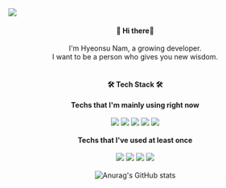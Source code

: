 <img src="https://capsule-render.vercel.app/api?type=slice&color=auto&height=300&section=header&text=HyeonsuNam&fontSize=90" />

<div align="center">
    
#### 👋 Hi there👋

</div>

<div align="center">
I'm Hyeonsu Nam, a growing developer.<br/>
I want to be a person who gives you new wisdom.
</div> 
<br/>
<div align="center">
    
#### 🛠️ Tech Stack 🛠️
    
</div> 

<div align="center">
  <strong>Techs that I'm mainly using right now</strong>
</div> 
<br/>
<div align="center">
    <img src="https://img.shields.io/badge/Python-3766AB?style=flat-square&logo=Python&logoColor=white"/> 
    <img src="https://img.shields.io/badge/tensorflow-FF6F00?style=flat-square&logo=tensorflow&logoColor=white"/>
    <img src="https://img.shields.io/badge/PyTorch-EE4C2C?style=flat-square&logo=PyTorch&logoColor=white"/>
    <img src="https://img.shields.io/badge/Docker-2496ED?style=flat-square&logo=Docker&logoColor=white"/>
    <img src="https://img.shields.io/badge/FastApi-009688?style=flat-square&logo=FastApi&logoColor=white"/>
</div>
<br/>
<div align="center">
    <strong>Techs that I've used at least once</strong>
</div> 
<br/>
<div align = 'center'>
    <img src="https://img.shields.io/badge/django-092E20?style=flat-square&logo=django&logoColor=white"/>
    <img src="https://img.shields.io/badge/mariadb-003545?style=flat-square&logo=mariadb&logoColor=white"/>
    <img src="https://img.shields.io/badge/mysql-4479A1?style=flat-square&logo=mysql&logoColor=white"/>
    <img src="https://img.shields.io/badge/keras-00000?style=flat-square&logo=keras&logoColor=white"/>
</div>
<br/>
<div align="center"

    
![Anurag's GitHub stats](https://github-readme-stats.vercel.app/api?username=RedRabbit0314&theme=gruvbox_light&show_icons=true)
    
</div> 
<!---
RedRabbit0314/RedRabbit0314 is a ✨ special ✨ repository because its `README.md` (this file) appears on your GitHub profile.
You can click the Preview link to take a look at your changes.

--->
